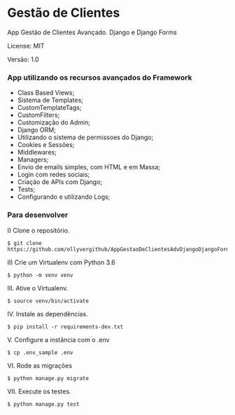 Gestão de Clientes
========

App Gestão de Clientes Avançado. Django e Django Forms

License: MIT

Versão: 1.0

### App utilizando os recursos avançados do Framework

* Class Based Views;
* Sistema de Templates;
* CustomTemplateTags;
* CustomFilters;
* Customização do Admin;
* Django ORM;
* Utilizando o sistema de permissoes do Django;
* Cookies e Sessões;
* Middlewares;
* Managers;
* Envio de emails simples, com HTML e em Massa;
* Login com redes sociais;
* Criação de APIs com Django;
* Tests;
* Configurando e utilizando Logs;

### Para desenvolver

I)  Clone o repositório.
```console
$ git clone https://github.com/ollyvergithub/AppGestaoDeClientesAdvDjangoDjangoForms.git
```

II)  Crie um Virtualenv com Python 3.6
```console
$ python -m venv venv
```

III.  Ative o Virtualenv.
```console
$ source venv/bin/activate
```

IV.  Instale as dependências.
```console
$ pip install -r requirements-dev.txt
```

V.  Configure a instância com o .env
```console
$ cp .env_sample .env
```

VI.  Rode as migrações
```console
$ python manage.py migrate
```

VII.  Execute os testes.
```console
$ python manage.py test
```